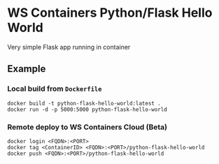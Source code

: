 # WS Containers Python/Flask Hello World
Very simple Flask app running in container

## Example

### Local build from `Dockerfile`
```shell
docker build -t python-flask-hello-world:latest .
docker run -d -p 5000:5000 python-flask-hello-world
```

### Remote deploy to WS Containers Cloud (Beta)
```shell
docker login <FQDN>:<PORT>
docker tag <ContainerID> <FQDN>:<PORT>/python-flask-hello-world
docker push <FQDN>:<PORT>/python-flask-hello-world
```

